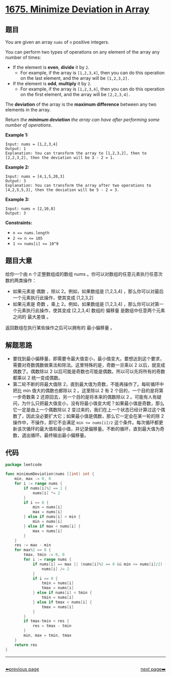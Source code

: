 # [1675. Minimize Deviation in Array](https://leetcode.com/problems/minimize-deviation-in-array/)

## 题目

You are given an array `nums` of `n` positive integers.

You can perform two types of operations on any element of the array any number of times:

- If the element is **even**, **divide** it by `2`.
    - For example, if the array is `[1,2,3,4]`, then you can do this operation on the last element, and the array will be `[1,2,3,2].`
- If the element is **odd**, **multiply** it by `2`.
    - For example, if the array is `[1,2,3,4]`, then you can do this operation on the first element, and the array will be `[2,2,3,4].`

The **deviation** of the array is the **maximum difference** between any two elements in the array.

Return *the **minimum deviation** the array can have after performing some number of operations.*

**Example 1:**

```
Input: nums = [1,2,3,4]
Output: 1
Explanation: You can transform the array to [1,2,3,2], then to [2,2,3,2], then the deviation will be 3 - 2 = 1.
```

**Example 2:**

```
Input: nums = [4,1,5,20,3]
Output: 3
Explanation: You can transform the array after two operations to [4,2,5,5,3], then the deviation will be 5 - 2 = 3.
```

**Example 3:**

```
Input: nums = [2,10,8]
Output: 3
```

**Constraints:**

- `n == nums.length`
- `2 <= n <= 105`
- `1 <= nums[i] <= 10^9`

## 题目大意

给你一个由 n 个正整数组成的数组 nums 。你可以对数组的任意元素执行任意次数的两类操作：

- 如果元素是 偶数 ，除以 2。例如，如果数组是 [1,2,3,4] ，那么你可以对最后一个元素执行此操作，使其变成 [1,2,3,2]
- 如果元素是 奇数 ，乘上 2。例如，如果数组是 [1,2,3,4] ，那么你可以对第一个元素执行此操作，使其变成 [2,2,3,4]
数组的 偏移量 是数组中任意两个元素之间的 最大差值 。

返回数组在执行某些操作之后可以拥有的 最小偏移量 。

## 解题思路

- 要找到最小偏移量，即需要令最大值变小，最小值变大。要想达到这个要求，需要对奇数偶数做乘法和除法。这里特殊的是，奇数一旦乘以 2 以后，就变成偶数了。偶数除以 2 以后可能是奇数也可能是偶数。所以可以先将所有的奇数都乘以 2 统一变成偶数。
- 第二轮不断的将最大值除 2，直到最大值为奇数，不能再操作了。每轮循环中把比 min 值大的偶数也都除以 2 。这里除以 2 有 2 个目的，一个目的是将第一步奇数乘 2 还原回去，另一个目的是将本来的偶数除以 2 。可能有人有疑问，为什么只把最大值变小，没有将最小值变大呢？如果最小值是奇数，那么它一定是由上一个偶数除以 2 变过来的，我们在上一个状态已经计算过这个偶数了，因此没必要扩大它；如果最小值是偶数，那么它一定会在某一轮的除 2 操作中，不操作，即它不会满足 `min <= nums[i]/2`  这个条件。每次循环都更新该次循环的最大值和最小值，并记录偏移量。不断的循环，直到最大值为奇数，退出循环。最终输出最小偏移量。

## 代码

```go
package leetcode

func minimumDeviation(nums []int) int {
	min, max := 0, 0
	for i := range nums {
		if nums[i]%2 == 1 {
			nums[i] *= 2
		}
		if i == 0 {
			min = nums[i]
			max = nums[i]
		} else if nums[i] < min {
			min = nums[i]
		} else if max < nums[i] {
			max = nums[i]
		}
	}
	res := max - min
	for max%2 == 0 {
		tmax, tmin := 0, 0
		for i := range nums {
			if nums[i] == max || (nums[i]%2 == 0 && min <= nums[i]/2) {
				nums[i] /= 2
			}
			if i == 0 {
				tmin = nums[i]
				tmax = nums[i]
			} else if nums[i] < tmin {
				tmin = nums[i]
			} else if tmax < nums[i] {
				tmax = nums[i]
			}
		}
		if tmax-tmin < res {
			res = tmax - tmin
		}
		min, max = tmin, tmax
	}
	return res
}
```



----------------------------------------------
<div style="display: flex;justify-content: space-between;align-items: center;">
<p><a href="https://books.halfrost.com/leetcode/ChapterFour/1600~1699/1674.Minimum-Moves-to-Make-Array-Complementary/">⬅️previous page</a></p>
<p><a href="https://books.halfrost.com/leetcode/ChapterFour/1600~1699/1678.Goal-Parser-Interpretation/">next page➡️</a></p>
</div>
